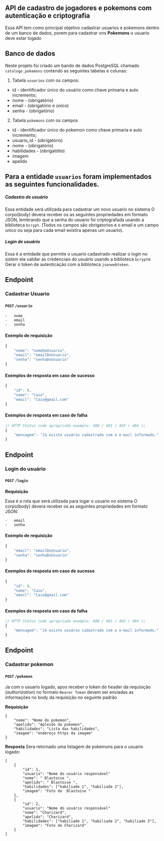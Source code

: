 ## API de cadastro de jogadores e pokemons com autenticação e criptografia

Essa API tem como principal objetivo cadastrar usuarios e pokemons dentro de um banco de dados,
porem para cadastrar ons  **Pokemons** o usuario deve estar logado

## **Banco de dados**

Neste projeto foi criado um bando de dados  PostgreSQL chamado `catalogo_pokemons` contendo as seguintes tabelas e colunas:  

1) Tabela `usuarios` com os campos:

- id - identificador único do usuário como chave primaria e auto incremento;
- nome - (obrigatório)
- email - (obrigatório e único)
- senha - (obrigatório)

2) Tabela `pokemons` com os campos

- id - identificador único do pokemon como chave primaria e auto incremento;
- usuario_id - (obrigatório)
- nome - (obrigatório)
- habilidades - (obrigatótio)
- imagem
- apelido

## Para a entidade `usuarios` foram implementados as seguintes funcionalidades.

##### Cadastro de usuário

Essa entidade será utilizada para cadastrar um novo usuario no sistema
O corpo(body) devera receber os as seguintes propriedades em formato JSON, lembrando que
a senha do usuario foi criptografada usando a biblioteca `bcrypt`.
(Todos os campos são obrigatorios e o email e um campo unico ou seja para cada email existira apenas um usuario).


##### Login de usuário

Essa é a entidade que permite o usuario cadastrado realizar o login no sistem ela validar
as credenciais do usuário usando a biblioteca `bcrypt`e Gerar o token de autenticação
com a biblioteca `jsonwebtoken`.


## **Endpoint**

### **Cadastrar Usuario**

#### `POST` `/usuario`

    -   nome
    -   email
    -   senha


#### **Exemplo de requisição**
``` javascript
{
    "nome": "nomeDoUsuario",
    "email": "emailDoUsuario",
    "senha": "senhaDoUsuario"
}
```

#### **Exemplos de resposta em caso de sucesso**
``` javascript
{
	"id": 6,
	"nome": "Caio",
	"email": "Caio@gmail.com"
}
```
#### **Exemplos de resposta em caso de falha**
```javascript
// HTTP Status code apropriado exemplo: 400 / 401 / 403 / 404 \\
{
    "mensagem": "Já existe usuário cadastrado com o e-mail informado."
}
```

## **Endpoint**

### **Login do usuário**

#### `POST` `/login`


**Requisição** 


Essa é a rota que será utilizada para logar o usuario no sistema
O corpo(body) devera receber os as seguintes propriedades em formato JSON:

    -   email
    -   senha

    
#### **Exemplo de requisição**
``` javascript
{
    "email": "emailDoUsuario",
    "senha": "senhaDoUsuario"
}
```

#### **Exemplos de resposta em caso de sucesso**
``` javascript
{
	"id": 6,
	"nome": "Caio",
	"email": "Caio@gmail.com"
}
```
#### **Exemplos de resposta em caso de falha**
```javascript
// HTTP Status code apropriado exemplo: 400 / 401 / 403 / 404 \\
{
    "mensagem": "Já existe usuário cadastrado com o e-mail informado."
}
```


## **Endpoint**

### **Cadastrar pokemon**

#### `POST` `/pokemon`

Ja com o usuario logado, apos receber o token do header da requisição (_authorization_) no formato `Bearer Token`
devem ser enviadas as informações no body da requisição no seguinte padrão

**Requisição** 
```
{
    "nome": "Nome do pokemon",
    "apelido": "Apleido do pokemon",
    "habilidades": "Lista das habilidades",
    "imagem": "endereço https da imagem"
}
```
**Resposta** 
Sera retornado uma listagem de pokemons para o usuario logado:

```
[
    {
        "id": 1,
        "usuario": "Nome do usuário responsável"
        "nome": " Blastoise ",
        "apelido": " Blastoise ",
        "habilidades": ["habiliade 1", "habiliade 2"],
        "imagem": "Foto do  Blastoise "
    },
    {
        "id": 2,
        "usuario": "Nome do usuário responsável"
        "nome": "Charizard",
        "apelido": "Charizard",
        "habilidades": ["habiliade 1", "habiliade 2", "habiliade 3"],
        "imagem": "Foto do Charizard"
    }
]
```


